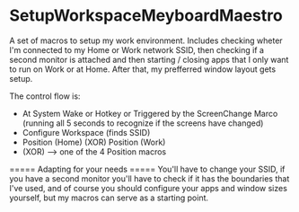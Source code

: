 SetupWorkspaceMeyboardMaestro
=============================

A set of macros to setup my work environment. Includes checking wheter I'm connected to my Home or Work network SSID, then checking if a second monitor is attached and then starting / closing apps that I only want to run on Work or at Home. After that, my prefferred window layout gets setup.

The control flow is:
- At System Wake or Hotkey or Triggered by the ScreenChange Marco (running all 5 seconds to recognize if the screens have changed)
- Configure Workspace (finds SSID)
- Position (Home) (XOR) Position (Work)
- (XOR) --> one of the 4 Position macros 

===== Adapting for your needs =====
You'll have to change your SSID, if you have a second monitor you'll have to check if it has the boundaries that I've used, and of course you should configure your apps and window sizes yourself, but my macros can serve as a starting point.
